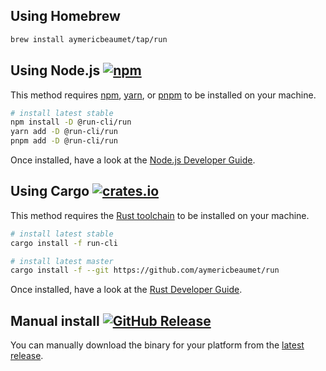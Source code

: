 ## Using Homebrew

```bash
brew install aymericbeaumet/tap/run
```

## Using Node.js [![npm](https://img.shields.io/npm/v/@run-cli/run)](https://www.npmjs.com/package/@run-cli/run)

This method requires [npm](https://docs.npmjs.com/downloading-and-installing-node-js-and-npm),
[yarn](https://yarnpkg.com/getting-started/install), or [pnpm](https://pnpm.io/installation) to be
installed on your machine.

```bash
# install latest stable
npm install -D @run-cli/run
yarn add -D @run-cli/run
pnpm add -D @run-cli/run
```

Once installed, have a look at the
[Node.js Developer Guide](./user-guide/run-for-nodejs-developers.md).

## Using Cargo [![crates.io](https://img.shields.io/crates/v/run-cli)](https://crates.io/crates/run-cli)

This method requires the [Rust toolchain](https://www.rust-lang.org/tools/install) to be installed
on your machine.

```bash
# install latest stable
cargo install -f run-cli

# install latest master
cargo install -f --git https://github.com/aymericbeaumet/run
```

Once installed, have a look at the [Rust Developer Guide](./user-guide/run-for-rust-developers.md).

## Manual install [![GitHub Release](https://img.shields.io/github/v/release/aymericbeaumet/run)](https://github.com/aymericbeaumet/run/releases/latest)

You can manually download the binary for your platform from the
[latest release](https://github.com/aymericbeaumet/run/releases/latest).
